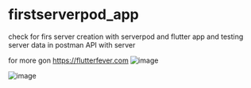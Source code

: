 # firstserverpod_app

check for firs server creation with serverpod and flutter app and testing server data in postman API with server

for more gon https://flutterfever.com
![image](https://github.com/coderbaba0/firstserverpod_app/assets/128967105/84d5bbf1-7216-4da7-b596-e8ced3558bb6)


![image](https://github.com/coderbaba0/firstserverpod_app/assets/128967105/0ed61413-7098-475f-9539-9a1d1218b397)

